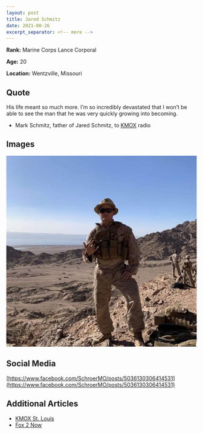 ```yaml
---
layout: post
title: Jared Schmitz
date: 2021-08-26
excerpt_separator: <!-- more -->
---
```


**Rank:** Marine Corps Lance Corporal

**Age:** 20

**Location:** Wentzville, Missouri

<!-- more -->

## Quote
His life meant so much more. I’m so incredibly devastated that I won’t be able to see the man that he was very quickly growing into becoming.

- Mark Schmitz, father of Jared Schmitz, to [KMOX](https://www.audacy.com/kmox/news/local/a-marine-from-the-stl-area-was-killed-in-afghanistan-thursday-father-confirms) radio

## Images
![Jared Schmitz](/assets/images/13-service-members/jared1.jpg)

## Social Media
[https://www.facebook.com/SchroerMO/posts/5036130306414531](https://www.facebook.com/SchroerMO/posts/5036130306414531)

## Additional Articles
- [KMOX St. Louis](https://www.audacy.com/kmox/news/local/a-marine-from-the-stl-area-was-killed-in-afghanistan-thursday-father-confirms)
- [Fox 2 Now](https://fox2now.com/news/missouri/report-wentzville-man-among-13-marines-killed-in-afghanistan/)